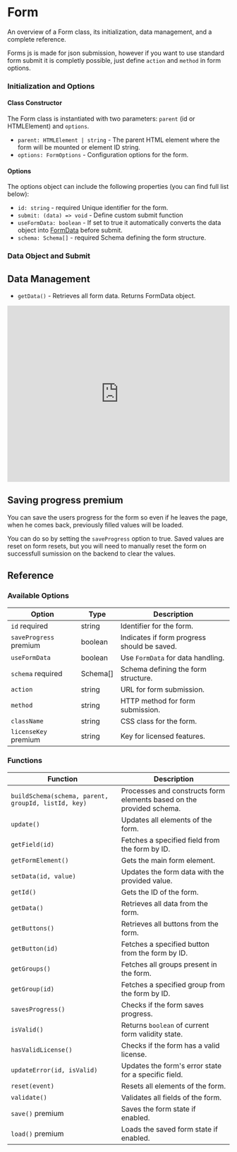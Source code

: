 # Form

An overview of a Form class, its initialization, data management, and a complete reference.

Forms js is made for json submission, however if you want to use standard form submit it is completly possible, just define `action` and `method` in form options.

### Initialization and Options

#### Class Constructor

The Form class is instantiated with two parameters: `parent` (id or HTMLElement) and `options`.

- `parent: HTMLElement | string` - The parent HTML element where the form will be mounted or element ID string.
- `options: FormOptions` - Configuration options for the form.

#### Options

The options object can include the following properties (you can find full list below):

- `id: string` - <span class="badge warning">required</span> Unique identifier for the form.
- `submit: (data) => void` - Define custom submit function
- `useFormData: boolean` - If set to true it automatically converts the data object into <a href="https://developer.mozilla.org/en-US/docs/Web/API/FormData" target="_blank">FormData</a> before submit.
- `schema: Schema[]` - <span class="badge warning">required</span> Schema defining the form structure.

### Data Object and Submit

## Data Management

- `getData()` - Retrieves all form data. Returns FormData object.

<iframe height="400" style="width: 100%;" scrolling="no" title="forms.js - form submit example" src="https://codepen.io/trilmatic/embed/bGzJgjB?default-tab=js%2Cresult" frameborder="no" loading="lazy" allowtransparency="true" allowfullscreen="true">
  See the Pen <a href="https://codepen.io/trilmatic/pen/bGzJgjB">
  forms.js - form submit example</a> by Trilmatic (<a href="https://codepen.io/trilmatic">@trilmatic</a>)
  on <a href="https://codepen.io">CodePen</a>.
</iframe>

## Saving progress <span class="badge primary">premium</span>

You can save the users progress for the form so even if he leaves the page, when he comes back, previously filled values will be loaded.

You can do so by setting the `saveProgress` option to true. Saved values are reset on form resets, but you will need to manually reset the form on successfull sumission on the backend to clear the values.

## Reference

### Available Options

<table>
  <thead>
    <tr>
      <th>Option</th>
      <th>Type</th>
      <th>Description</th>
    </tr>
  </thead>
  <tbody>
    <tr>
      <td><code>id</code> <span class="badge warning">required</span></td>
      <td>string</td>
      <td>Identifier for the form.</td>
    </tr>
    <tr>
      <td><code>saveProgress</code> <span class="badge primary">premium</span></td>
      <td>boolean</td>
      <td>Indicates if form progress should be saved.</td>
    </tr>
    <tr>
      <td><code>useFormData</code></td>
      <td>boolean</td>
      <td>Use <code>FormData</code> for data handling.</td>
    </tr>
    <tr>
      <td><code>schema</code> <span class="badge warning">required</span></td>
      <td>Schema[]</td>
      <td>Schema defining the form structure.</td>
    </tr>
    <tr>
      <td><code>action</code></td>
      <td>string</td>
      <td>URL for form submission.</td>
    </tr>
    <tr>
      <td><code>method</code></td>
      <td>string</td>
      <td>HTTP method for form submission.</td>
    </tr>
    <tr>
      <td><code>className</code></td>
      <td>string</td>
      <td>CSS class for the form.</td>
    </tr>
    <tr>
      <td><code>licenseKey</code> <span class="badge primary">premium</span></td>
      <td>string</td>
      <td>Key for licensed features.</td>
    </tr>
  </tbody>
</table>

### Functions

<table>
  <thead>
    <tr>
      <th>Function</th>
      <th>Description</th>
    </tr>
  </thead>
  <tbody>
    <tr>
      <td><code>buildSchema(schema, parent, groupId, listId, key)</code></td>
      <td>Processes and constructs form elements based on the provided schema.</td>
    </tr>
    <tr>
      <td><code>update()</code></td>
      <td>Updates all elements of the form.</td>
    </tr>
    <tr>
      <td><code>getField(id)</code></td>
      <td>Fetches a specified field from the form by ID.</td>
    </tr>
    <tr>
      <td><code>getFormElement()</code></td>
      <td>Gets the main form element.</td>
    </tr>
    <tr>
      <td><code>setData(id, value)</code></td>
      <td>Updates the form data with the provided value.</td>
    </tr>
    <tr>
      <td><code>getId()</code></td>
      <td>Gets the ID of the form.</td>
    </tr>
    <tr>
      <td><code>getData()</code></td>
      <td>Retrieves all data from the form.</td>
    </tr>
    <tr>
      <td><code>getButtons()</code></td>
      <td>Retrieves all buttons from the form.</td>
    </tr>
    <tr>
      <td><code>getButton(id)</code></td>
      <td>Fetches a specified button from the form by ID.</td>
    </tr>
    <tr>
      <td><code>getGroups()</code></td>
      <td>Fetches all groups present in the form.</td>
    </tr>
    <tr>
      <td><code>getGroup(id)</code></td>
      <td>Fetches a specified group from the form by ID.</td>
    </tr>
    <tr>
      <td><code>savesProgress()</code></td>
      <td>Checks if the form saves progress.</td>
    </tr>
    <tr>
      <td><code>isValid()</code></td>
      <td>Returns <code>boolean</code> of current form validity state.</td>
    </tr>
    <tr>
      <td><code>hasValidLicense()</code></td>
      <td>Checks if the form has a valid license.</td>
    </tr>
    <tr>
      <td><code>updateError(id, isValid)</code></td>
      <td>Updates the form's error state for a specific field.</td>
    </tr>
    <tr>
      <td><code>reset(event)</code></td>
      <td>Resets all elements of the form.</td>
    </tr>
    <tr>
      <td><code>validate()</code></td>
      <td>Validates all fields of the form.</td>
    </tr>
    <tr>
      <td><code>save()</code> <span class="badge primary">premium</span></td>
      <td>Saves the form state if enabled.</td>
    </tr>
    <tr>
      <td><code>load()</code> <span class="badge primary">premium</span></td>
      <td>Loads the saved form state if enabled.</td>
    </tr>
  </tbody>
</table>
